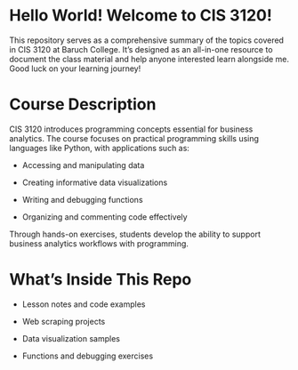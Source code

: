 # **Hello World! Welcome to CIS 3120!**

This repository serves as a comprehensive summary of the topics covered in CIS 3120 at Baruch College. It’s designed as an all-in-one resource to document the class material and help anyone interested learn alongside me. Good luck on your learning journey!

# **Course Description**
CIS 3120 introduces programming concepts essential for business analytics. The course focuses on practical programming skills using languages like Python, with applications such as:

  - Accessing and manipulating data

  - Creating informative data visualizations

  - Writing and debugging functions

  - Organizing and commenting code effectively

Through hands-on exercises, students develop the ability to support business analytics workflows with programming.

# **What’s Inside This Repo**
  - Lesson notes and code examples

  - Web scraping projects

  - Data visualization samples

  - Functions and debugging exercises

